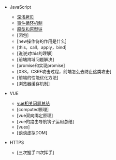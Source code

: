 - JavaScript
  - [深浅拷贝](copy.md)
  - [事件循环机制](closure.md)
  - [原型和原型链](prototype.md)
  - [闭包]
  - [new操作符的作用是什么]
  - [this，call，apply，bind]
  - [说说对this的理解]
  - [前端跨域问题解决]
  - [promise和实现promise]
  - [XSS，CSRF攻击过程，前端怎么去防止这类攻击]
  - [前端的性能优化方法]
  - [浏览器缓存机制]

- VUE
  - [vue相关问题总结](vueProble.md)
  - [computed原理]
  - [vue双向绑定原理]
  - [vue的路由导航钩子运用总结]
  - [vuex]
  - [谈谈虚拟DOM]

- HTTPS
  - [三次握手四次挥手]